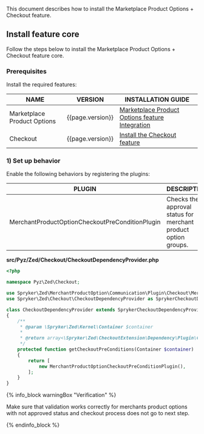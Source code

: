 

This document describes how to install the Marketplace Product Options + Checkout feature.


## Install feature core

Follow the steps below to install the Marketplace Product Options + Checkout feature core.

### Prerequisites

Install the required features:

| NAME | VERSION | INSTALLATION GUIDE |
| --------------- | ------- | ---------- |
| Marketplace Product Options| {{page.version}}      | [Marketplace Product Options feature Integration](/docs/pbc/all/product-information-management/{{page.version}}/marketplace/install-and-upgrade/install-features/install-the-marketplace-product-options-feature.html) |
| Checkout | {{page.version}} | [Install the Checkout feature](/docs/pbc/all/cart-and-checkout/{{page.version}}/base-shop/install-and-upgrade/install-features/install-the-checkout-feature.html) |

### 1) Set up behavior

Enable the following behaviors by registering the plugins:

| PLUGIN | DESCRIPTION | PREREQUISITES | NAMESPACE |
|-|-|-|-|
| MerchantProductOptionCheckoutPreConditionPlugin | Checks the approval status for merchant product option groups. | None | Spryker\Zed\MerchantProductOption\Communication\Plugin\Checkout |


**src/Pyz/Zed/Checkout/CheckoutDependencyProvider.php**

```php
<?php

namespace Pyz\Zed\Checkout;

use Spryker\Zed\MerchantProductOption\Communication\Plugin\Checkout\MerchantProductOptionCheckoutPreConditionPlugin;
use Spryker\Zed\Checkout\CheckoutDependencyProvider as SprykerCheckoutDependencyProvider;

class CheckoutDependencyProvider extends SprykerCheckoutDependencyProvider
{
    /**
     * @param \Spryker\Zed\Kernel\Container $container
     *
     * @return array<\Spryker\Zed\CheckoutExtension\Dependency\Plugin\CheckoutPreConditionPluginInterface>
     */
    protected function getCheckoutPreConditions(Container $container)
    {
        return [
            new MerchantProductOptionCheckoutPreConditionPlugin(),
        ];
    }
}
```

{% info_block warningBox "Verification" %}

Make sure that validation works correctly for merchants product options with not approved status and checkout process does not go to next step.

{% endinfo_block %}
